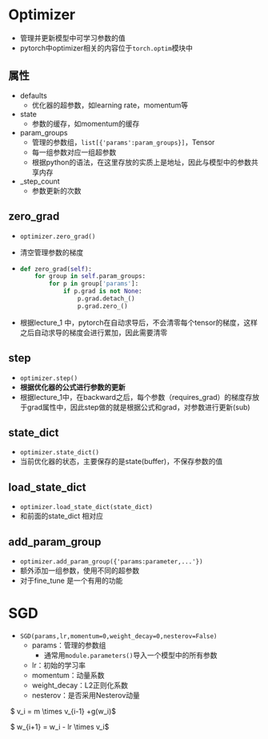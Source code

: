 # Optimizer

- 管理并更新模型中可学习参数的值
- pytorch中optimizer相关的内容位于`torch.optim`模块中

## 属性

- defaults
  - 优化器的超参数，如learning rate，momentum等
- state
  - 参数的缓存，如momentum的缓存
- param_groups
  - 管理的参数组，`list[{'params':param_groups}]`，Tensor
  - 每一组参数对应一组超参数
  - 根据python的语法，在这里存放的实质上是地址，因此与模型中的参数共享内存
- \_step\_count
  - 参数更新的次数



## zero_grad

- `optimizer.zero_grad()`

- 清空管理参数的梯度

- ```python
  def zero_grad(self):
      for group in self.param_groups:
          for p in group['params']:
              if p.grad is not None:
                  p.grad.detach_()
                  p.grad.zero_()
  ```

  

- 根据lecture_1 中，pytorch在自动求导后，不会清零每个tensor的梯度，这样之后自动求导的梯度会进行累加，因此需要清零



## step

- `optimizer.step()`
- **根据优化器的公式进行参数的更新**
- 根据lecture_1中，在backward之后，每个参数（requires_grad）的梯度存放于grad属性中，因此step做的就是根据公式和grad，对参数进行更新(sub)

## state_dict

- `optimizer.state_dict()`
- 当前优化器的状态，主要保存的是state(buffer)，不保存参数的值

## load_state_dict

- `optimizer.load_state_dict(state_dict)`
- 和前面的state_dict 相对应

## add_param_group

- `optimizer.add_param_group({'params:parameter,...'})`
- 额外添加一组参数，使用不同的超参数
- 对于fine_tune 是一个有用的功能

# SGD

- `SGD(params,lr,momentum=0,weight_decay=0,nesterov=False)`
  - params：管理的参数组
    - 通常用`module.parameters()`导入一个模型中的所有参数
  - lr：初始的学习率
  - momentum：动量系数
  - weight_decay：L2正则化系数
  - nesterov：是否采用Nesterov动量

​                          $ v_i = m \times v_{i-1} +g(w_i)$ 

​							$ w_{i+1} = w_i - lr \times v_i$




